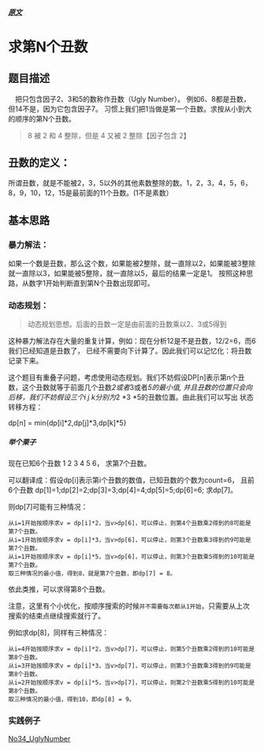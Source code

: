 ##### [原文](https://segmentfault.com/a/1190000015720743)

# 求第N个丑数

## 题目描述
　把只包含因子2、3和5的数称作丑数（Ugly Number）。
例如6、8都是丑数，但14不是，因为它包含因子7。 
习惯上我们把1当做是第一个丑数。求按从小到大的顺序的第N个丑数。

> 8 被 2 和 4 整除，但是 4 又被 2 整除【因子包含 2】

## 丑数的定义：

所谓丑数，就是不能被2，3，5以外的其他素数整除的数。1，2，3，4，5，6，8，9，10，12，15是最前面的11个丑数。(1不是素数）

## 基本思路

### 暴力解法： 

如果一个数是丑数，那么这个数，如果能被2整除，就一直除以2，如果能被3整除就一直除以3，如果能被5整除，就一直除以5，最后的结果一定是1。
按照这种思路，从数字1开始判断直到第N个丑数出现即可。

### 动态规划：
> 动态规划思想。后面的丑数一定是由前面的丑数乘以2、3或5得到

这种暴力解法存在大量的重复计算，例如：现在分析12是不是丑数，12/2=6，而6我们已经知道是丑数了，
已经不需要向下计算了。因此我们可以记忆化：将丑数记录下来。 

这个题目有重叠子问题，考虑使用动态规划。我们不妨假设DP[n]表示第n个丑数，这个丑数就等于前面几个丑数*2或者*3或者*5的最小值,
并且丑数的位置只会向后移，我们不妨假设三个i j k分别为*2 *3 *5的丑数位置。由此我们可以写出 状态转移方程：

dp[n] = min{dp[i]*2,dp[j]*3,dp[k]*5}

##### 举个栗子
现在已知6个丑数 1 2 3 4 5 6， 求第7个丑数。

可以翻译成：假设dp[i]表示第i个丑数的数值，已知丑数的个数为count=6，
且前6个丑数 dp[1]=1;dp[2]=2;dp[3]=3;dp[4]=4;dp[5]=5;dp[6]=6; 求dp[7]。

则dp[7]可能有三种情况：
```
从i=1开始按顺序求v = dp[i]*2，当v>dp[6]，可以停止，则第4个丑数乘2得到的8可能是第7个丑数。
从i=1开始按顺序求v = dp[i]*3，当v>dp[6]，可以停止，则第3个丑数乘3得到的9可能是第7个丑数。
从i=1开始按顺序求v = dp[i]*5，当v>dp[6]，可以停止，则第3个丑数乘5得到的10可能是第7个丑数。
取三种情况的最小值，得到8，就是第7个丑数，即dp[7] = 8。
```
依此类推，可以求得第8个丑数。

注意，这里有个小优化，按顺序搜索的时候`并不需要每次都从1开始`，只需要从上次搜索的结束点继续搜索就行了。

例如求dp[8]，同样有三种情况：
```
从i=4开始按顺序求v = dp[i]*2，当v>dp[7]，可以停止，则第5个丑数乘2得到的10可能是第8个丑数。
从i=3开始按顺序求v = dp[i]*3，当v>dp[7]，可以停止，则第3个丑数乘3得到的9可能是第8个丑数。
从i=2开始按顺序求v = dp[i]*5，当v>dp[7]，可以停止，则第2个丑数乘5得到的10可能是第8个丑数。
取三种情况的最小值，得到10，即dp[8] = 9。
```

### 实践例子

[No34_UglyNumber](/algorithms-demo/src/main/java/space/pankui/coding/interviews/No34_UglyNumber.java)